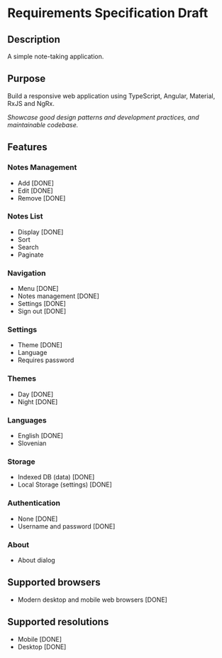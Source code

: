 # Requirements Specification Draft

## Description

A simple note-taking application.



## Purpose

Build a responsive web application using TypeScript, Angular, Material, RxJS and NgRx.

*Showcase good design patterns and development practices, and maintainable codebase.*



## Features

### Notes Management
 - Add [DONE]
 - Edit [DONE]
 - Remove [DONE]

### Notes List
  - Display [DONE]
  - Sort
  - Search
  - Paginate

### Navigation
 - Menu [DONE]
 - Notes management [DONE]
 - Settings [DONE]
 - Sign out [DONE]

### Settings
 - Theme [DONE]
 - Language
 - Requires password

### Themes
 - Day [DONE]
 - Night [DONE]

### Languages
 - English [DONE]
 - Slovenian

### Storage
 - Indexed DB (data) [DONE]
 - Local Storage (settings) [DONE]

### Authentication
  - None [DONE]
  - Username and password [DONE]

### About
 - About dialog



## Supported browsers
 - Modern desktop and mobile web browsers [DONE]



## Supported resolutions
 - Mobile [DONE]
 - Desktop [DONE]
